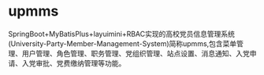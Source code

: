 # upmms
SpringBoot+MyBatisPlus+layuimini+RBAC实现的高校党员信息管理系统(University-Party-Member-Management-System)简称upmms,包含菜单管理、用户管理、角色管理、职务管理、党组织管理、站点设置、消息通知、入党申请、入党审批、党费缴纳管理等功能。
